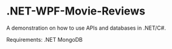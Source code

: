 # .NET-WPF-Movie-Reviews
A demonstration on how to use APIs and databases in .NET/C#.

Requirements: 
.NET
MongoDB

